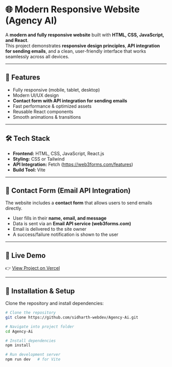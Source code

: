 # 🌐 Modern Responsive Website (Agency AI)

A **modern and fully responsive website** built with **HTML, CSS, JavaScript, and React**.  
This project demonstrates **responsive design principles**, **API integration for sending emails**, and a clean, user-friendly interface that works seamlessly across all devices.  

---

## 🚀 Features
- Fully responsive (mobile, tablet, desktop)
- Modern UI/UX design
- **Contact form with API integration for sending emails**
- Fast performance & optimized assets
- Reusable React components
- Smooth animations & transitions

---

## 🛠️ Tech Stack
- **Frontend:** HTML, CSS, JavaScript, React.js  
- **Styling:** CSS or Tailwind 
- **API Integration:** Fetch  (https://web3forms.com/features)
- **Build Tool:** Vite  

---

## 📧 Contact Form (Email API Integration)
The website includes a **contact form** that allows users to send emails directly.  

- User fills in their **name, email, and message**  
- Data is sent via an **Email API service (web3forms.com)**  
- Email is delivered to the site owner  
- A success/failure notification is shown to the user 

---

## 🔗 Live Demo
👉 [View Project on Vercel](https://agency-ai-qenj.vercel.app/)  

---

## 📂 Installation & Setup
Clone the repository and install dependencies:

```bash
# Clone the repository
git clone https://github.com/sidharth-webdev/Agency-Ai.git

# Navigate into project folder
cd Agency-Ai

# Install dependencies
npm install

# Run development server
npm run dev   # for Vite
